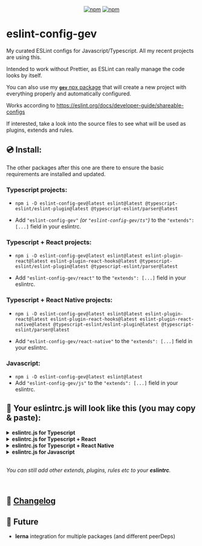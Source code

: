 <div align="center">

[![npm](https://img.shields.io/npm/v/eslint-config-gev)](https://www.npmjs.com/package/eslint-config-gev)
[![npm](https://img.shields.io/npm/dw/eslint-config-gev)](https://www.npmjs.com/package/eslint-config-gev)

</div>


# eslint-config-gev

My curated ESLint configs for Javascript/Typescript. All my recent projects are using this.

Intended to work without Prettier, as ESLint can really manage the code looks by itself.

You can also use my [**`gev`** npx package](https://github.com/srbrahma/gev) that will create a new project with everything properly and automatically configured.

Works according to https://eslint.org/docs/developer-guide/shareable-configs


If interested, take a look into the source files to see what will be used as plugins, extends and rules.


## 💿 Install:

The other packages after this one are there to ensure the basic requirements are installed and updated.

### Typescript projects:

+ `npm i -D eslint-config-gev@latest eslint@latest @typescript-eslint/eslint-plugin@latest @typescript-eslint/parser@latest`

* Add `"eslint-config-gev"` *(or `"eslint-config-gev/ts"`)* to the `"extends": [...]` field in your eslintrc.


### Typescript + React projects:

* `npm i -D eslint-config-gev@latest eslint@latest eslint-plugin-react@latest eslint-plugin-react-hooks@latest @typescript-eslint/eslint-plugin@latest @typescript-eslint/parser@latest`

* Add `"eslint-config-gev/react"` to the `"extends": [...]` field in your eslintrc.


### Typescript + React Native projects:

* `npm i -D eslint-config-gev@latest eslint@latest eslint-plugin-react@latest eslint-plugin-react-hooks@latest eslint-plugin-react-native@latest @typescript-eslint/eslint-plugin@latest @typescript-eslint/parser@latest`

* Add `"eslint-config-gev/react-native"` to the `"extends": [...]` field in your eslintrc.

### Javascript:
* `npm i -D eslint-config-gev@latest eslint@latest`
* Add `"eslint-config-gev/js"` to the `"extends": [...]` field in your eslintrc.




## 🦉 Your eslintrc.js will look like this (you may copy & paste):


<details><summary><b>eslintrc.js for Typescript</b></summary>

```js
module.exports = {
  "env": {
    "es2021": true,
    "node": true
  },
  "extends": [
    "plugin:@typescript-eslint/recommended-requiring-type-checking", // *1
    "eslint-config-gev", // https://github.com/SrBrahma/eslint-config-gev-gev
  ],
  "parser": "@typescript-eslint/parser",
  "parserOptions": {
    "tsconfigRootDir": __dirname, // *1
    "project": ['./tsconfig.json'], // *1
    "ecmaVersion": 12,
    "sourceType": "module",
  },
  ignorePatterns: [
    "/lib/**/*", // Ignore built files.
    "/dist/**/*",
    "/.eslintrc.js" // Ignore itself
  ],
  "rules": {
  }
};

// [*1]: Optional but improves the linting for Typescript:
// https://github.com/typescript-eslint/typescript-eslint/blob/master/docs/getting-started/linting/TYPED_LINTING.md#getting-started---linting-with-type-information

```
</details>


<details><summary><b>eslintrc.js for Typescript + React</b></summary>

```js
module.exports = {
  "env": {
    "es2021": true,
    "node": true,
  },
  "extends": [
    "plugin:@typescript-eslint/recommended-requiring-type-checking", // *1
    "eslint-config-gev/react", // https://github.com/SrBrahma/eslint-config-gev
  ],
  "parser": "@typescript-eslint/parser",
  "parserOptions": {
    "tsconfigRootDir": __dirname, // *1
    "project": ['./tsconfig.json'], // *1
    "ecmaVersion": 12,
    "sourceType": "module",
    "ecmaFeatures": { // To support .jsx files
      "jsx": true
    }
  },
  ignorePatterns: [
    "/lib/**/*", // Ignore built files.
    "/dist/**/*",
    "/.eslintrc.js" // Ignore itself
  ],
  "rules": {
  }
};

// [*1]: https://github.com/typescript-eslint/typescript-eslint/blob/master/docs/getting-started/linting/TYPED_LINTING.md#getting-started---linting-with-type-information
```

</details>


<details><summary><b>eslintrc.js for Typescript + React Native</b></summary>

```js
module.exports = {
  "env": {
    "es2021": true,
    "node": true,
    "react-native/react-native": true // *2
  },
  "extends": [
    "plugin:@typescript-eslint/recommended-requiring-type-checking", // *1
    "eslint-config-gev/react-native", // https://github.com/SrBrahma/eslint-config-gev
  ],
  "parser": "@typescript-eslint/parser",
  "parserOptions": {
    "tsconfigRootDir": __dirname, // *1
    "project": ['./tsconfig.json'], // *1
    "ecmaVersion": 12,
    "sourceType": "module",
    "ecmaFeatures": { // *2
      "jsx": true
    }
  },
  ignorePatterns: [
    "/lib/**/*", // Ignore built files.
    "/dist/**/*",
    "/.eslintrc.js" // Ignore itself
  ],
  "rules": {
  }
};

// [*1]: https://github.com/typescript-eslint/typescript-eslint/blob/master/docs/getting-started/linting/TYPED_LINTING.md#getting-started---linting-with-type-information
// [*2]: https://github.com/Intellicode/eslint-plugin-react-native#configuration
```

</details>




<details><summary><b>eslintrc.js for Javascript</b></summary>

```js
module.exports = {
  "env": {
    "es2021": true,
    "node": true,
  },
  "extends": [
    "eslint-config-gev/js", // https://github.com/SrBrahma/eslint-config-gev
  ],
  ignorePatterns: [
    "/.eslintrc.js" // Ignore itself
  ],
  "rules": {
  }
};

```

</details>



</br>

*You can still add other extends, plugins, rules etc to your **eslintrc**.*

</br>

## 📰 [Changelog](./CHANGELOG.md)

## 🔮 Future

* **lerna** integration for multiple packages (and different peerDeps)
